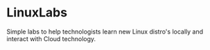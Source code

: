 # LinuxLabs
Simple labs to help technologists learn new Linux distro's locally and interact with Cloud technology. 
